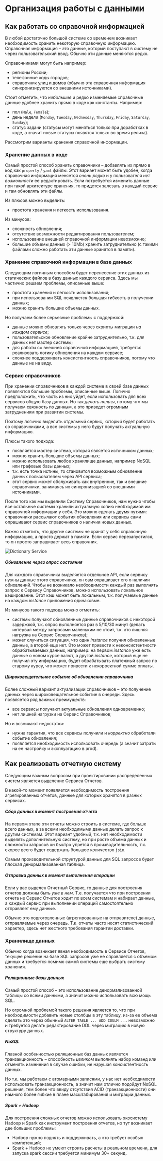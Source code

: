 # Организация работы с данными

## Как работать со справочной информацией

В любой достаточно большой системе со временем возникает необходимость хранить некоторую справочную информацию.
Справочная информация – это данные, который поступают в систему не через пользовательский ввод. Обычно эти данные
меняются редко.

Справочниками могут быть например:

* регионы России;
* телефонные коды городов;
* справочник улиц и домов (обычно эта справочная информация синхронизируются со внешними источниками).

Стоит отметить, что _небольшие_ и редко изменяемые справочные данные удобнее хранить прямо в коде как константы.
Например:

* пол (`Male`, `Female`);
* день недели (`Monday`, `Tuesday`, `Wednesday`, `Thursday`, `Friday`, `Saturday`, `Sunday`);
* статус задачи (статусы могут меняться только при доработках в коде, а значит новые статусы появятся только во время
  релиза).

Рассмотрим варианты хранения справочной информации.

### Хранение данных в коде

Самый простой способ хранить справочники – добавлять их прямо в код как `property` / `yaml` файлы. Этот вариант может
быть удобен, когда справочная информация меняется _очень редко_ и у пользователя _нет возможности_ ее редактировать.
Если потребуется изменить данные при такой архитектуре хранения, то придется залезать в каждый сервис и там обновлять
эти файлы.

Из плюсов можно выделить:

* простота хранения и легкость использования.

Из минусов:

* сложность обновления;
* отсутствие возможности редактирования пользователем;
* использование внешней справочной информации невозможно;
* большие объемы данных (> 10Mb) хранить затруднительно (с такими файлами сложно работать эти данные хранятся в памяти).

### Хранение справочной информации в базе данных

Следующим логичным способом будет перенесение этих данных из статических файлов в базу данных каждого сервиса. Здесь мы
частично решаем проблемы, описанные выше:

* простота хранения и легкость использования;
* при использовании SQL появляется большая гибкость в получении данных;
* можно хранить большие объемы данных.

Но получаем более серьезные проблемы с поддержкой:

* данные можно обновлять только через скрипты миграции _на каждом сервисе_;
* пользовательское обновление крайне затруднительно, т.к. для данных нет мастер системы;
* для работы со внешней справочной информацией, требуется реализовать логику обновления на каждом сервисе;
* сложнее поддерживать консистентность справочников, потому что данные не на виду.

### Сервис справочников

При хранении справочников в каждой системе в своей базе данных появляются большие проблемы, описанные выше. Логично
предположить, что часть из них уйдет, если использовать для всех сервисов общую базу данных. Но так _делать нельзя_,
потому что мы получаем связность по данным, а это приведет огромным затруднениям при развитии системы.

Поэтому логично выделить отдельный сервис, который будет работать со справочниками, а все системы у него будут получать
актуальную информацию.

Плюсы такого подхода:

* появляется мастер система, которая является источником данных;
* можно хранить большие объемы данных;
* можно использовать любое хранилище данных, например NoSQL или графовые базы данных;
* т.к. есть точка истины, то становится возможным обновление данных пользователем через API сервиса;
* этот сервис может обслуживать как внутренние, так и внешние справочники, занимаясь их синхронизацией со внешними
  источниками.

После того как мы выделили Систему Справочников, нам нужно чтобы все остальные системы хранили актуальную копию
необходимой им справочной информации у себя. Это можно сделать двумя путями: справочники рассылают события обновления
или сервисы сами опрашивают сервис справочников о наличии новых данных.

Важно отметить, что другие системы не хранят у себя справочную информацию, а просто держат в памяти. Если сервис
перезапустился, то он просто запрашивает весь справочник.

![Dictionary Service](images/dictionary_service.png)

##### Обновление через опрос состояния

Для каждого справочника выделяется отдельное API, если сервису нужны данные этого справочника, он сам опрашивает его о
наличии обновлений. Чтобы не возникало необходимости каждый раз выполнять запрос к Сервису Справочников, можно
использовать локальное кэширование. Этот кэш может быть локальным, т.к. получаемые данные на каждом _instance_
приложения одинаковые.

Из минусов такого подхода можно отметить:

* системы получают обновленные данные справочников с некоторой задержкой, т.к. опрос выполняется раз в 5/10/30 минут
  (делать интервал между запросами маленьким не стоит, т.к. это лишняя нагрузка на Сервис Справочников);
* может случиться ситуация, что один _instance_ получил обновленные данные, а второй еще нет. Это может привести к
  неконсистентности обрабатываемых данных, например: на первом _instance_ уже есть данные о новом курсе валют, а другой
  _instance_, который еще не получил эту информацию, будет обрабатывать платежный запрос по старому курсу, что может
  привести к некорректной сумме оплаты.

##### Широковещательное событие об обновлении справочника

Более сложный вариант актуализации справочников – это получение данных через широковещательное событие в очереди. Здесь
появляется ряд важных преимуществ:

* все сервисы получают актуальные обновления одновременно;
* нет лишней нагрузки на Сервис Справочников;

Но и возникают недостатки:

* нужна гарантия, что все сервисы получили и _корректно_ обработали событие обновления;
* появляется необходимость использовать очередь (а значит затраты на ее настройку и эксплуатацию в prod).

## Как реализовать отчетную систему

Следующим важным вопросом при проектировании распределенных систем является выделение Сервиса Отчетов.

В какой-то момент появляется необходимость построения агрегированных отчетов, данные для которых хранятся в разных
сервисах.

##### Сбор данных в момент построения отчета

На первом этапе эти отчеты можно строить в системе, где больше всего данных, а за всеми необходимыми данные делать
запрос к другим системам. Этот вариант удобный, т.к. нет необходимости выделять дополнительную систему, но при росте
объема данных и сложности запросов он быстро упрется в производительность, т.к. скорее всего будет содержать большое
количество `join`.

Самым производительной структурой данных для SQL запросов будет плоская денормализованная таблица.

##### Отправка данных в момент выполнения операции

Если у вас выделен Отчетный Сервис, то данные для построения отчетов должны быть _уже в нем_. Т.е. получается что при
построении отчета не Сервис Отчетов ходит по всем системам и набирает данные, а каждый сервис при выполнении операций
самостоятельно отправляет ему данные.

Обычно это подготовленные (агрегированные на отправителе) данные, отправляемые через очередь. Т.к. отчеты часто носят
статистический характер, здесь нет жесткого требования гарантии доставки.

### Хранилище данных

Обычно когда возникает явная необходимость в Сервисе Отчетов, текущее решение на базе SQL запросов уже не справляется с
объемом данных и требуется помимо самой системы еще выбрать систему хранения.

##### Реляционные базы данных

Самый простой способ – это использование денормализованной таблицы со всеми данными, а значит можно использовать всю
мощь SQL.

Но огромной проблемой такого решения является то, что при необходимости добавить новые столбцы в эту таблицу, из-за ее
объема сделать это через обычный `ALTER TABLE ... ADD COULM ...` невозможно и требуется делать редактирование DDL через
миграцию в новую структуру данных.

##### NoSQL

Главной особенностью реляционных баз данных является транзакционность – способность _целиком_ выполнять набор команд или
отменять изменения в случае ошибки, не нарушая консистентность данных.

Но т.к. мы работаем с атомарными записями, у нас нет необходимости использовать транзакционность, а значит нам отлично
подойдут NoSQL решения, тем более что ввиду отсутствия ACID (транзакционности) они намного более гибкие в плане
масштабирования и миграции данных.

##### Spark + Hadoop

Для построения сложных отчетов можно использовать экосистему Hadoop и Spark как инструмент построения отчетов, но тут
возникает две больших проблемы:

* Hadoop нужно поднять и поддерживать, а это требует особых компетенций;
* Spark + Hadoop не умеют строить расчеты в реальном времени, для запуска spark сессии требуется минимум 30+ секунд.